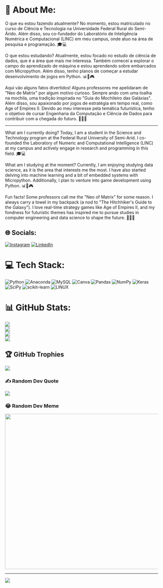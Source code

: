 # 💫 About Me:
O que eu estou fazendo atualmente? No momento, estou matriculado no curso de Ciência e Tecnologia na Universidade Federal Rural do Semi-Árido. Além disso, sou co-fundador do Laboratório de Inteligência Numérica e Computacional (LINC) em meu campus, onde atuo na área de pesquisa e programação. 🎓💻

O que estou estudando? Atualmente, estou focado no estudo de ciência de dados, que é a área que mais me interessa. Também comecei a explorar o campo do aprendizado de máquina e estou aprendendo sobre embarcados com Micropython. Além disso, tenho planos de começar a estudar desenvolvimento de jogos em Python. 📊🤖🎮

Aqui vão alguns fatos divertidos! Alguns professores me apelidaram de "Neo de Matrix" por algum motivo curioso. Sempre ando com uma toalha na mochila, uma tradição inspirada no "Guia do Mochileiro das Galáxias". Além disso, sou apaixonado por jogos de estratégia em tempo real, como Age of Empires II. Devido ao meu interesse pela temática futurística, tenho o objetivo de cursar Engenharia da Computação e Ciência de Dados para contribuir com a chegada do futuro. 🌌🚀😄

<hr/>

What am I currently doing? Today, I am a student in the Science and Technology program at the Federal Rural University of Semi-Arid. I co-founded the Laboratory of Numeric and Computational Intelligence (LINC) at my campus and actively engage in research and programming in this field. 🎓💻

What am I studying at the moment? Currently, I am enjoying studying data science, as it is the area that interests me the most. I have also started delving into machine learning and a bit of embedded systems with Micropython. Additionally, I plan to venture into game development using Python. 📊🤖🎮

Fun facts! Some professors call me the "Neo of Matrix" for some reason. I always carry a towel in my backpack (a nod to "The Hitchhiker's Guide to the Galaxy"). I love real-time strategy games like Age of Empires II, and my fondness for futuristic themes has inspired me to pursue studies in computer engineering and data science to shape the future. 🌌🚀😄

## 🌐 Socials:
[![Instagram](https://img.shields.io/badge/Instagram-%23E4405F.svg?logo=Instagram&logoColor=white)](https://instagram.com/andersoncarlos___) [![LinkedIn](https://img.shields.io/badge/LinkedIn-%230077B5.svg?logo=linkedin&logoColor=white)](https://linkedin.com/in/andersoncarlos-) 

# 💻 Tech Stack:
![Python](https://img.shields.io/badge/python-3670A0?style=for-the-badge&logo=python&logoColor=ffdd54) ![Anaconda](https://img.shields.io/badge/Anaconda-%2344A833.svg?style=for-the-badge&logo=anaconda&logoColor=white) ![MySQL](https://img.shields.io/badge/mysql-%2300f.svg?style=for-the-badge&logo=mysql&logoColor=white) ![Canva](https://img.shields.io/badge/Canva-%2300C4CC.svg?style=for-the-badge&logo=Canva&logoColor=white) ![Pandas](https://img.shields.io/badge/pandas-%23150458.svg?style=for-the-badge&logo=pandas&logoColor=white) ![NumPy](https://img.shields.io/badge/numpy-%23013243.svg?style=for-the-badge&logo=numpy&logoColor=white) ![Keras](https://img.shields.io/badge/Keras-%23D00000.svg?style=for-the-badge&logo=Keras&logoColor=white) ![SciPy](https://img.shields.io/badge/SciPy-%230C55A5.svg?style=for-the-badge&logo=scipy&logoColor=%white) ![scikit-learn](https://img.shields.io/badge/scikit--learn-%23F7931E.svg?style=for-the-badge&logo=scikit-learn&logoColor=white) ![LINUX](https://img.shields.io/badge/Linux-FCC624?style=for-the-badge&logo=linux&logoColor=black)
# 📊 GitHub Stats:
![](https://github-readme-stats.vercel.app/api?username=AndersonCSM&theme=dark&hide_border=false&include_all_commits=true&count_private=true)<br/>
![](https://github-readme-streak-stats.herokuapp.com/?user=AndersonCSM&theme=dark&hide_border=false)<br/>
[![](https://github-readme-stats.vercel.app/api/top-langs/?username=AndersonCSM&theme=dark&hide_border=false&include_all_commits=true&count_private=true&layout=compact&hide=javascript,html,jupyter%20notebook,processing)](https://github.com/AndersonCSM/github-readme-stats)<br/>
[![](https://github-readme-stats.vercel.app/api/top-langs/?username=AndersonCSM&theme=dark&hide_border=false&include_all_commits=true&count_private=true&layout=compact,html&title_color=ffffff&text_color=c9cacc&icon_color=2bbc8a&bg_color=1d1f21)](https://github.com/AndersonCSM)

## 🏆 GitHub Trophies
![](https://github-profile-trophy.vercel.app/?username=AndersonCSM&theme=radical&no-frame=false&no-bg=true&margin-w=4)

### ✍️ Random Dev Quote
![](https://quotes-github-readme.vercel.app/api?type=horizontal&theme=radical)

### 😂 Random Dev Meme
<img src="https://rm.up.railway.app/" width="512px"/>

---
[![](https://visitcount.itsvg.in/api?id=AndersonCSM&icon=0&color=0)](https://visitcount.itsvg.in)

<!-- Proudly created with GPRM ( https://gprm.itsvg.in ) -->
